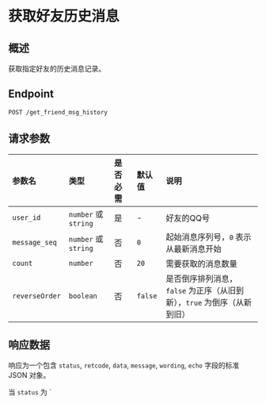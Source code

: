# 获取好友历史消息

## 概述

获取指定好友的历史消息记录。

## Endpoint

`POST /get_friend_msg_history`

## 请求参数

| 参数名        | 类型                 | 是否必需 | 默认值 | 说明                               |
| :------------ | :------------------- | :------- | :----- | :--------------------------------- |
| `user_id`     | `number` 或 `string` | 是       | -      | 好友的QQ号                         |
| `message_seq` | `number` 或 `string` | 否       | `0`    | 起始消息序列号，`0` 表示从最新消息开始 |
| `count`       | `number`             | 否       | `20`   | 需要获取的消息数量                 |
| `reverseOrder`| `boolean`            | 否       | `false`| 是否倒序排列消息，`false` 为正序（从旧到新），`true` 为倒序（从新到旧） |

## 响应数据

响应为一个包含 `status`, `retcode`, `data`, `message`, `wording`, `echo` 字段的标准 JSON 对象。

当 `status` 为 `